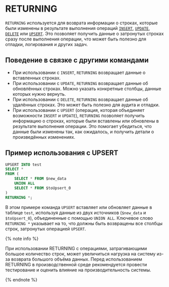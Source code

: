 # RETURNING

`RETURNING` используется для возврата информации о строках, которые были изменены в результате выполнения операций [`INSERT`](insert_into.md), [`UPDATE`](update.md), [`DELETE`](delete.md) или [`UPSERT`](upsert_into.md). Это позволяет получить данные о затронутых строках сразу после выполнения операции, что может быть полезно для отладки, логирования и других задач.

## Поведение в связке с другими командами

* При использовании с `INSERT`, `RETURNING` возвращает данные о вставленных строках.
* При использовании с `UPDATE`, `RETURNING` возвращает данные об обновлённых строках. Можно указать конкретные столбцы, данные которых нужно вернуть.
* При использовании с `DELETE`, `RETURNING` возвращает данные об удалённых строках. Это может быть полезно для аудита и отладки.
* При использовании с `UPSERT` (операция, которая объединяет возможности `INSERT` и `UPDATE`), `RETURNING` позволяет получить информацию о строках, которые были вставлены или обновлены в результате выполнения операции. Это помогает убедиться, что данные были изменены так, как ожидалось, и получить детали о произведённых изменениях.

## Пример использования с UPSERT

```sql
UPSERT INTO test 
SELECT * 
FROM (
    SELECT * FROM $new_data 
    UNION ALL 
    SELECT * FROM $toUpsert_0
) 
RETURNING *;
```

В этом примере команда `UPSERT` вставляет или обновляет данные в таблице `test`, используя данные из двух источников (`$new_data` и `$toUpsert_0`), объединенные с помощью `UNION ALL`. Ключевое слово `RETURNING *` указывает на то, что должны быть возвращены все столбцы строк, затронутых операцией `UPSERT`.

{% note info %}

При использовании RETURNING с операциями, затрагивающими большое количество строк, может увеличиться нагрузка на систему из-за возврата большого объёма данных. Перед использованием RETURNING в производственной среде рекомендуется провести тестирование и оценить влияние на производительность системы.

{% endnote %}
